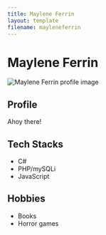 ```yaml
---
title: Maylene Ferrin
layout: template
filename: mayleneferrin
--- 
```



# Maylene Ferrin

![Maylene Ferrin profile image](https://cdnb.artstation.com/p/users/avatars/003/952/197/large/841802a664710c2bb154847b5cde4209.jpg?1634863042)


## Profile

Ahoy there!

## Tech Stacks

- C#
- PHP/mySQLi
- JavaScript

## Hobbies

- Books
- Horror games 